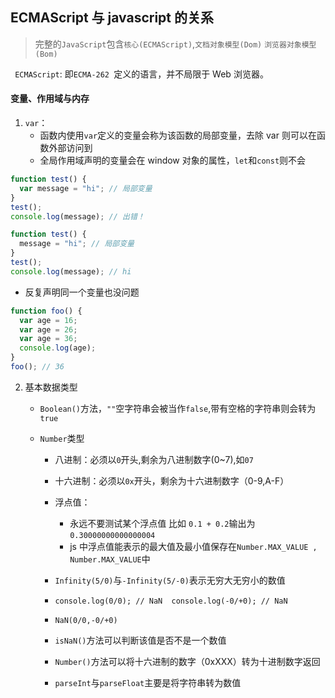 ## ECMAScript 与 javascript 的关系

> 完整的`JavaScript`包含`核心(ECMAScript)`,`文档对象模型(Dom)` `浏览器对象模型(Bom)`

` ECMAScript`: 即`ECMA-262 `定义的语言，并不局限于 Web 浏览器。

#### 变量、作用域与内存

1. `var`：
   - 函数内使用`var`定义的变量会称为该函数的局部变量，去除 var 则可以在函数外部访问到
   - 全局作用域声明的变量会在 window 对象的属性，`let`和`const`则不会

```javascript
function test() {
  var message = "hi"; // 局部变量
}
test();
console.log(message); // 出错！
```

```javascript
function test() {
  message = "hi"; // 局部变量
}
test();
console.log(message); // hi
```

- 反复声明同一个变量也没问题

```javascript
function foo() {
  var age = 16;
  var age = 26;
  var age = 36;
  console.log(age);
}
foo(); // 36
```

2. 基本数据类型

   - `Boolean()`方法，`""`空字符串会被当作`false`,带有空格的字符串则会转为`true`

   - `Number`类型

     - 八进制：必须以`0`开头,剩余为八进制数字(0~7),如`07`

     - 十六进制：必须以`0x`开头，剩余为十六进制数字（0-9,A-F）

     - 浮点值：

       - 永远不要测试某个浮点值 比如 `0.1 + 0.2`输出为`0.30000000000000004`
       - js 中浮点值能表示的最大值及最小值保存在`Number.MAX_VALUE , Number.MAX_VALUE`中

     - `Infinity(5/0)`与`-Infinity(5/-0)`表示无穷大无穷小的数值

     - `console.log(0/0); // NaN  console.log(-0/+0); // NaN `

     - `NaN(0/0,-0/+0)`

     - `isNaN()`方法可以判断该值是否不是一个数值

     - `Number()`方法可以将十六进制的数字（0xXXX）转为十进制数字返回

     - `parseInt`与`parseFloat`主要是将字符串转为数值
